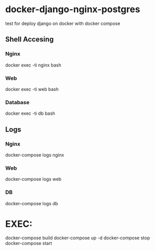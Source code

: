 # docker-django-nginx-postgres
test for deploy django on docker with docker compose

## Shell Accesing

### Nginx
docker exec -ti nginx bash

### Web
docker exec -ti web bash

### Database
docker exec -ti db bash

## Logs

### Nginx
docker-compose logs nginx
### Web
docker-compose logs web
### DB
docker-compose logs db


# EXEC:

docker-compose build
docker-compose up -d
docker-compose stop
docker-compose start

